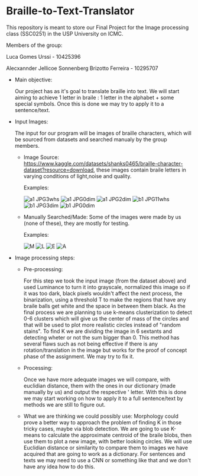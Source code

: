 # Braille-to-Text-Translator
This repository is meant to store our Final Project for the Image processing class (SSC0251) in the USP University on ICMC.

Members of the group:

Luca Gomes Urssi - 10425396

Alecxannder Jellicoe Sonnenberg Brizotto Ferreira - 10295707

- Main objective:
  
  Our project has as it's goal to translate braille into text. We will start aiming to achieve 1 letter in braile : 1 letter in the alphabet + some special
  symbols. Once this is done we may try to apply it to a sentence/text.
  
- Input Images:
  
  The input for our program will be images of braille characters, which will be sourced from datasets and searched manualy by the group members.
  
  - Image Source: https://www.kaggle.com/datasets/shanks0465/braille-character-dataset?resource=download, these images contain braile letters in varying conditions
  of light,noise and quality.
  
    Examples:
  
    ![a1 JPG3whs](https://user-images.githubusercontent.com/26423265/174901385-4478861c-5f01-40ab-8e11-1cf0bf063ad4.jpg) ![a1 JPG0dim](https://user-images.githubusercontent.com/26423265/174901162-e322476a-7810-4279-9ecc-7f4a3c91e90c.jpg) ![a1 JPG2dim](https://user-images.githubusercontent.com/26423265/174901275-89d16570-cce4-4c5e-b7fb-7818c00900e3.jpg)
![b1 JPG11whs](https://user-images.githubusercontent.com/26423265/174901564-372cd178-07f0-400d-946a-5e9d04866ff8.jpg) ![b1 JPG3dim](https://user-images.githubusercontent.com/26423265/174901513-08f6cdae-46e3-4664-8723-565ae89f4620.jpg) ![b1 JPG0dim](https://user-images.githubusercontent.com/26423265/174901502-66981c79-a034-4d0f-9532-b4942ff36f88.jpg)


  - Manually Searched/Made: Some of the images were made by us (none of these), they are mostly for testing.
  
    Examples:
  
    ![M](https://user-images.githubusercontent.com/26423265/174901217-928458a1-6de4-4b66-9a81-2339a8444c5f.png) ![L](https://user-images.githubusercontent.com/26423265/174901758-3f8e5bc9-456d-4f5f-96f8-080597b45438.png) ![E](https://user-images.githubusercontent.com/26423265/174901769-6a7b3bce-1537-4af2-b940-7c06243eb369.png) ![A](https://user-images.githubusercontent.com/26423265/174901776-28a44f47-ad42-4053-ab6a-1c0315b08c92.png)

  
- Image processing steps:
  - Pre-processing:
  
    For this step we took the input image (from the dataset above) and used Luminance to turn it into grayscale, normalized this image so if it was
    too dark, black pixels wouldn't affect the next process, the binarization, using a threshold T to make the regions that have any braile balls get white
    and the space in between them black. As the final process we are planning to use k-means clusterization to detect 0-6 clusters which will give us the 
    center of mass of the circles and that will be used to plot more realistic circles instead of "random stains". To find K we are dividing the image in 6 sextants
    and detecting wheter or not the sum bigger than 0. This method has several flaws such as not being effective if there is any rotation/translation in the image
    but works for the proof of concept phase of the assignment. We may try to fix it.
    
  - Processing:
  
    Once we have more adequate images we will compare, with euclidian distance, them with the ones in our dictionary (made manually by us) and output the respective  '   letter. With this is done we may start working on how to apply it to a full sentence/text by methods we are still to figure out.
    
  - What we are thinking we could possibly use:
    Morphology could prove a better way to approach the problem of finding K in those tricky cases, maybe via blob detection.
    We are going to use K-means to calculate the approximate centroid of the braile blobs, then use them to plot a new image, with better looking circles.
    We will use Euclidian distance or similarity to compare them to images we have acquired that are going to work as a dictionary.
    For sentences and texts we may need to use a CNN or something like that and we don't have any idea how to do this.
   
    
    
